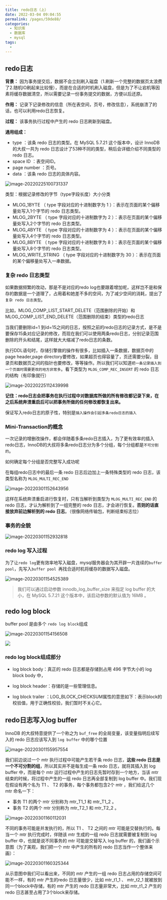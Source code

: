 ```yaml
---
title: redo日志（上）
date: 2022-03-04 09:04:55
permalink: /pages/59de88/
categories:
  - 知识库
  - 数据库
  - mysql
tags:
  - 
---
```

## redo日志

**背景：** 因为事务提交后，数据不会立刻刷入磁盘（1.刷新一个完整的数据页太浪费了2.随机IO刷起来比较慢），而是在合适的时机刷入磁盘，但是为了不让宕机等因素将缓存数据清空，所以需要记录一份事务提交的数据，方便以后还原。

**作用：** 记录下记录修改的信息（所在表空间，页号，修改信息），系统崩溃了的话，也可以利用redo日志恢复。

**过程：** 该事务执行过程中产生的 redo 日志刷新到磁盘。

**通用组成：**

- type ：该条 redo 日志的类型。在 MySQL 5.7.21 这个版本中，设计 InnoDB 的大叔一共为 redo 日志设计了53种不同的类型，稍后会详细介绍不同类型的 redo 日志。
- space ID ：表空间ID。
- page number ：页号。
- data ：该条 redo 日志的具体内容。

![image-20220225100731337](https://img.ggball.top/picGo/image-20220225100731337.png)



类型：根据记录修改的字节（type字段长度）大小分类

- MLOG_1BYTE （ type 字段对应的十进制数字为 1 ）：表示在页面的某个偏移量处写入1个字节的 redo 日志类型。
- MLOG_2BYTE （ type 字段对应的十进制数字为 2 ）：表示在页面的某个偏移量处写入2个字节的 redo 日志类型。
- MLOG_4BYTE （ type 字段对应的十进制数字为 4 ）：表示在页面的某个偏移量处写入4个字节的 redo 日志类型。
- MLOG_8BYTE （ type 字段对应的十进制数字为 8 ）：表示在页面的某个偏移量处写入8个字节的 redo 日志类型。
- MLOG_WRITE_STRING （ type 字段对应的十进制数字为 30 ）：表示在页面的某个偏移量处写入一串数据。



### 复杂 redo 日志类型

如果数据频繁的改动，那是不是对应的redo log也要跟着增加呢，这样岂不是和保存的数据是一个道理了，占用着和她差不多的空间，为了减少空间的消耗，提出了`复杂 redo 日志类型`。



比如，MLOG_COMP_LIST_START_DELETE（范围删除的开始）和MLOG_COMP_LIST_END_DELETE（范围删除的结束）类型的redo日志

当我们要删除id=1 到id=15之间的日志，按照之前的redo日志的记录方式，是不是要保存15条对应记录的修改，而现在我们可以使用两条redo日志，分别记录范围删除的开头和结尾，这样就大大缩减了redo日志的条数。



执行DDL语句时，存储引擎做的操作有很多，比如插入一条数据，数据页中的page header,page directory要修改，如果超页也得容量了，页还需要分裂，目录页和数据页之间的指针也要修改，等等操作。所以我们可以知道`把一条记录插入到一个页面时需要更改的地方非常多`。看下类型为 `MLOG_COMP_REC_INSERT` 的 redo 日志的结构（有印象就行）

![image-20220225112439998](https://img.ggball.top/picGo/image-20220225112439998.png)

**记住：redo日志会把事务在执行过程中对数据库所做的所有修改都记录下来，在之后系统奔溃重启后可以把事务所做的任何修改都恢复出来。**



保证写入redo日志的原子性，特别是`插入操作会引起多条redo日志的插入`





### Mini-Transaction的概念

一次记录的增删改操作，都会伴随着多条redo日志插入，为了更有效率的插入redo日志，InnoDB的大叔将多条redo日志分为多个分组，每个分组都是`不可分割的`。

如何确定每个分组是否完整写入成功呢

在每组redo日志中的最后一条 redo 日志后边加上一条特殊类型的 redo 日志，该类型名称为 `MLOG_MULTI_REC_END`

![image-20220301152643956](https://img.ggball.top/picGo/image-20220301152643956.png)

这样在系统奔溃重启进行恢复时，只有当解析到类型为 `MLOG_MULTI_REC_END` 的 redo 日志，才认为解析到了一组完整的 redo 日志，才会进行恢复。**否则的话直接放弃前边解析到的 redo 日志**。（很像网络传输包，判断结束标志位）

### 事务的全貌

![image-20220301152932818](https://img.ggball.top/picGo/image-20220301152932818.png)



### redo log 写入过程

为了让`redo log`更有效率地写入磁盘，mysql服务器会为其开辟一片连续的`buffer pool`，先写入`buffer pool `再找合适时机将缓存的数据写入磁盘。

![image-20220301154525389](https://img.ggball.top/picGo/image-20220301154525389.png)

> 我们可以通过启动参数 innodb_log_buffer_size 来指定 log buffer 的大小，在 MySQL 5.7.21 这个版本中，该启动参数的默认值为 16MB 。



## redo log block

buffer pool 是由多个 `redo log block`组成

![image-20220301154156508](https://img.ggball.top/picGo/image-20220301154156508.png)



![](https://img.ggball.top/picGo/image-20220304090936041.png)

### redo log block组成部分

- log block body：真正的 redo 日志都是存储到占用 496 字节大小的 log block body 中，

- log block header：存储的是一些管理信息。

- log block trailer ：LOG_BLOCK_CHECKSUM属性的意思如下：表示block的校验值，用于正确性校验，我们暂时不关心它。





## redo日志写入log buffer



InnoDB 的大叔特意提供了一个称之为 `buf_free` 的全局变量，该变量指明后续写入的 redo 日志应该写入到 `log buffer` 中的哪个位置

![image-20220301155957554](https://img.ggball.top/picGo/image-20220301155957554.png)

我们前边说过一个 mtr 执行过程中可能产生若干条 redo 日志，**这些 redo 日志是一个不可分割的组**，所以其实并不是每生成一条 redo 日志，就将其插入到 log buffer 中，而是每个 mtr 运行过程中产生的日志先暂时存到一个地方，当该 mtr 结束的时候，将过程中产生的一组 redo 日志再全部复制到 log buffer 中。我们现在假设有两个名为 T1 、 T2 的事务，每个事务都包含2个 mtr ，我们给这几个 mtr 命名一下：

- 事务 T1 的两个 mtr 分别称为 mtr_T1_1 和 mtr_T1_2 。
- 事务 T2 的两个 mtr 分别称为 mtr_T2_1 和 mtr_T2_2 。

![image-20220301160112031](https://img.ggball.top/picGo/image-20220301160112031.png)

不同的事务可能是并发执行的，所以 T1 、 T2 之间的 mtr 可能是交替执行的。每当一个 mtr 执行完成时，伴随该 mtr 生成的一组 redo 日志就需要被复制到 log buffer 中，也就是说不同事务的 mtr 可能是交替写入 log buffer 的，我们画个示意图（为了美观，我们把一个 mtr 中产生的所有的 redo 日志当作一个整体来画）：

![image-20220301160325344](https://img.ggball.top/picGo/image-20220301160325344.png)

从示意图中我们可以看出来，不同的 mtr 产生的一组 redo 日志占用的存储空间可能不一样，有的 mtr 产生的redo 日志量很少，比如 mtr_t1_1 、 mtr_t2_1 就被放到同一个block中存储，有的 mtr 产生的 redo 日志量非常大，比如 mtr_t1_2 产生的 redo 日志甚至占用了3个block来存储。